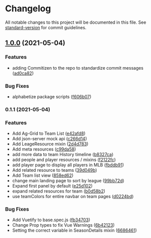 # Changelog

All notable changes to this project will be documented in this file. See [standard-version](https://github.com/conventional-changelog/standard-version) for commit guidelines.

## [1.0.0](https://github.com/sigmacloud/rest-resource-mlb/compare/v0.1.1...v1.0.0) (2021-05-04)


### Features

* adding Commitizen to the repo to standardize commit messages ([ad0ca82](https://github.com/sigmacloud/rest-resource-mlb/commit/ad0ca825f81423bf5d85747e181f7c8b909cee74))


### Bug Fixes

* alphabetize package scripts ([f606b07](https://github.com/sigmacloud/rest-resource-mlb/commit/f606b07678ceccd0db821ff1c8227500bc10cad9))

### 0.1.1 (2021-05-04)


### Features

* Add Ag-Grid to Team List ([e42afd8](https://github.com/sigmacloud/rest-resource-mlb/commit/e42afd8a01c826e13b1733dc2b787f714d9fe776))
* Add json-server mock api ([c266d14](https://github.com/sigmacloud/rest-resource-mlb/commit/c266d14db0008c959256e489c476ff1d379fdfba))
* Add LeageResource mixin ([2d4d783](https://github.com/sigmacloud/rest-resource-mlb/commit/2d4d7838906ae205ab7a15d3d7be393dcfd5f12a))
* Add meta resources ([c99da58](https://github.com/sigmacloud/rest-resource-mlb/commit/c99da5852146ada900dec1b7db07e1d4f3059835))
* add more data to team History timeline ([b8327ca](https://github.com/sigmacloud/rest-resource-mlb/commit/b8327ca77d5edaf152d30fea567f89d88704f685))
* add people and player resources / mixins ([f2122fc](https://github.com/sigmacloud/rest-resource-mlb/commit/f2122fc34554bf8e63a6919b33caa8e7ad64c6d0))
* add player page to display all players in MLB ([fbddb91](https://github.com/sigmacloud/rest-resource-mlb/commit/fbddb91147495f1491c1f59ebb1da425b4034b95))
* Add related resource to teams ([39d049b](https://github.com/sigmacloud/rest-resource-mlb/commit/39d049b93af638713693c427cc954e211070a087))
* Add Team list view ([858ed62](https://github.com/sigmacloud/rest-resource-mlb/commit/858ed627f70f209a7099b4df539276a2efba648c))
* change main landing page to sort by league ([99bb72d](https://github.com/sigmacloud/rest-resource-mlb/commit/99bb72d7231d68a68ef5dee4fc53c8a0cd625530))
* Expand first panel by default ([e25d102](https://github.com/sigmacloud/rest-resource-mlb/commit/e25d102e1ade9ceeb07ab881c53c83d0b4446fce))
* expand related resources for team ([b0d58b2](https://github.com/sigmacloud/rest-resource-mlb/commit/b0d58b2ce7cd4d387ee8a1ed3e5040a7c1e22388))
* use teamColors for entire navbar on team pages ([d0224bd](https://github.com/sigmacloud/rest-resource-mlb/commit/d0224bdbe97869809b1a64d6376e3d8090a14d69))


### Bug Fixes

* Add Vuetify to base.spec.js ([fb34703](https://github.com/sigmacloud/rest-resource-mlb/commit/fb347038d5d34aa13618371ca59c9840d002a169))
* Change Prop types to fix Vue Warnings ([6b42123](https://github.com/sigmacloud/rest-resource-mlb/commit/6b421237e63cb7e840f88797c92e12491f1c1d7c))
* Setting the correct variable in SeasonDetails mixin ([6686461](https://github.com/sigmacloud/rest-resource-mlb/commit/6686461e98dca0769e61b993c24a80324277e7b3))
